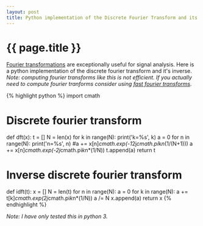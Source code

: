 ```yaml
---
layout: post
title: Python implementation of the Discrete Fourier Transform and its Inverse
---
```


{{ page.title }}
================

[Fourier transformations](http://en.wikipedia.org/wiki/Discrete_Fourier_transform) are exceptionally useful for signal analysis. Here is a python implementation of the discrete fourier transform and it's inverse. *Note: computing fourier transforms like this is not efficient. If you actually need to compute fourier tranforms consider using [fast fourier transforms](http://en.wikipedia.org/wiki/Fast_Fourier_transform).*

{% highlight python %}
import cmath
# Discrete fourier transform
def dft(x):
    t = []
    N = len(x)
    for k in range(N):
        print('k=%s', k)
        a = 0
        for n in range(N):
            print('n=%s', n)
            #a += x[n]*cmath.exp(-1*2j*cmath.pi*k*n*(1/(N+1)))
            a += x[n]*cmath.exp(-2j*cmath.pi*k*n*(1/N))
        t.append(a)
    return t
# Inverse discrete fourier transform
def idft(t):
    x = []
    N = len(t)
    for n in range(N):
        a = 0
        for k in range(N):
            a += t[k]*cmath.exp(2j*cmath.pi*k*n*(1/N))
        a /= N
        x.append(a)
    return x
{% endhighlight %}

*Note: I have only tested this in python 3.*
